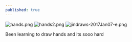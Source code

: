 ```yaml
---
published: true
---
```

![hands.png]({{site.baseurl}}/img/hands.png) 
![hands2.png]({{site.baseurl}}/img/hands2.png)
![jindraws-2017Jan07-e.png]({{site.baseurl}}/img/jindraws-2017Jan07-e.png)

Been learning to draw hands and its sooo hard
